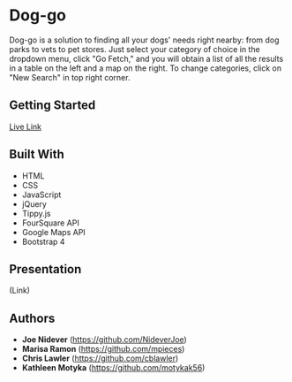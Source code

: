 # Dog-go
Dog-go is a solution to finding all your dogs' needs right nearby: from dog parks to vets to pet stores. Just select your category of choice in the dropdown menu, click "Go Fetch," and you will obtain a list of all the results in a table on the left and a map on the right. To change categories, click on "New Search" in top right corner. 


## Getting Started
[Live Link](https://nideverjoe.github.io/Project_-_1/)

## Built With
* HTML
* CSS
* JavaScript
* jQuery
* Tippy.js
* FourSquare API
* Google Maps API
* Bootstrap 4

## Presentation
(Link)

## Authors
* **Joe Nidever**  (https://github.com/NideverJoe)
* **Marisa Ramon** (https://github.com/mpieces)
* **Chris Lawler** (https://github.com/cblawler)
* **Kathleen Motyka** (https://github.com/motykak56)


